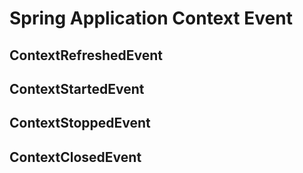 # Spring Application Context Event
## ContextRefreshedEvent
## ContextStartedEvent
## ContextStoppedEvent
## ContextClosedEvent
